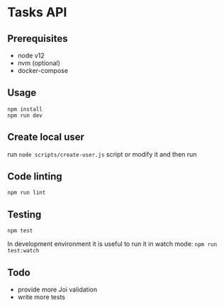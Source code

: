 # Tasks API

## Prerequisites

* node v12
* nvm (optional)
* docker-compose 

## Usage

```
npm install
npm run dev
```

## Create local user

run `node scripts/create-user.js` script or modify it and then run

## Code linting

`npm run lint`

## Testing

`npm test`

In development environment it is useful to run it in watch mode:
`npm run test:watch`

## Todo

* provide more Joi validation
* write more tests
